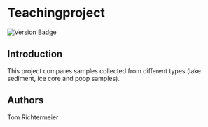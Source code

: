 # Teachingproject

![Version Badge](https://img.shields.io/badge/Version-1.0.0-brightgreen?style=for-the-badge)

## Introduction

This project compares samples collected from different types (lake sediment, ice core and poop samples).

## Authors

Tom Richtermeier

